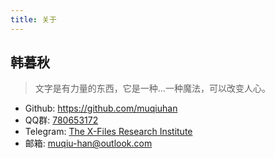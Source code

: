 ```yaml
---
title: 关于
---
```


## 韩暮秋
> 文字是有力量的东西，它是一种...一种魔法，可以改变人心。

- Github: https://github.com/muqiuhan
- QQ群: [780653172](http://qm.qq.com/cgi-bin/qm/qr?_wv%253D1027%2526k%253DAdCEKMDgAUg2ppuYqPt-OUeXBUG_jFN0%2526authKey%253D4%252FlDBj2jxzc32hN756pW2wlDkaNR%252FqrstHr6hsIy%252B6pfeRnvPvS7QBMUgeQfkp2V%2526noverify%253D0%2526group_code%253D780653172)
- Telegram: [The X-Files Research Institute](https://t.me/xfri_cn)
- 邮箱: [muqiu-han@outlook.com](muqiu-han@outlook.com)